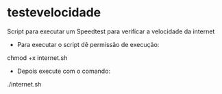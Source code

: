 # testevelocidade

Script para executar um Speedtest para verificar a velocidade da internet

- Para executar o script dê permissão de execução:

chmod +x internet.sh

- Depois execute com o comando:

./internet.sh
